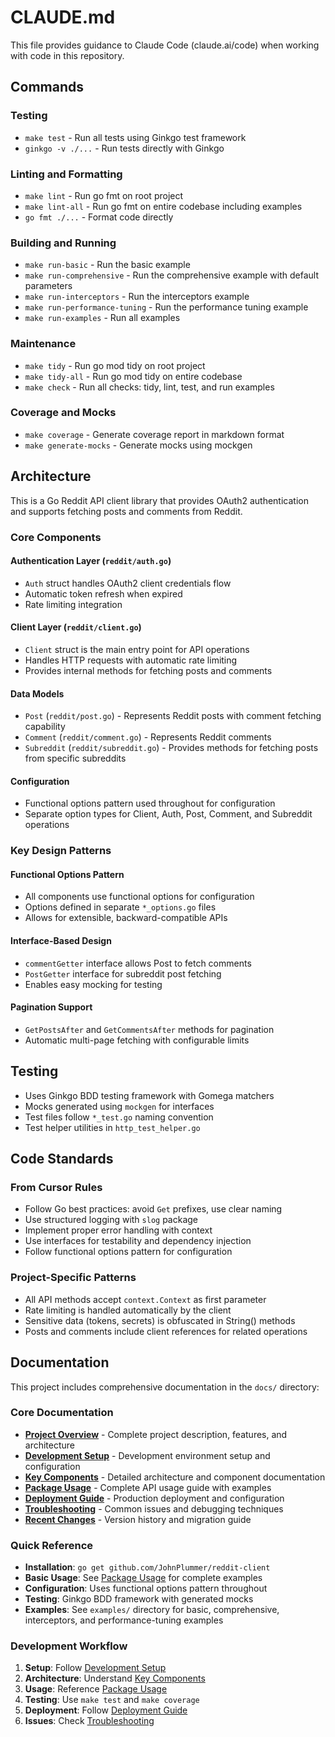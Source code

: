 # CLAUDE.md

This file provides guidance to Claude Code (claude.ai/code) when working with code in this repository.

## Commands

### Testing

- `make test` - Run all tests using Ginkgo test framework
- `ginkgo -v ./...` - Run tests directly with Ginkgo

### Linting and Formatting

- `make lint` - Run go fmt on root project
- `make lint-all` - Run go fmt on entire codebase including examples
- `go fmt ./...` - Format code directly

### Building and Running

- `make run-basic` - Run the basic example
- `make run-comprehensive` - Run the comprehensive example with default parameters
- `make run-interceptors` - Run the interceptors example
- `make run-performance-tuning` - Run the performance tuning example
- `make run-examples` - Run all examples

### Maintenance

- `make tidy` - Run go mod tidy on root project
- `make tidy-all` - Run go mod tidy on entire codebase
- `make check` - Run all checks: tidy, lint, test, and run examples

### Coverage and Mocks

- `make coverage` - Generate coverage report in markdown format
- `make generate-mocks` - Generate mocks using mockgen

## Architecture

This is a Go Reddit API client library that provides OAuth2 authentication and supports fetching posts and comments from Reddit.

### Core Components

#### Authentication Layer (`reddit/auth.go`)

- `Auth` struct handles OAuth2 client credentials flow
- Automatic token refresh when expired
- Rate limiting integration

#### Client Layer (`reddit/client.go`)

- `Client` struct is the main entry point for API operations
- Handles HTTP requests with automatic rate limiting
- Provides internal methods for fetching posts and comments

#### Data Models

- `Post` (`reddit/post.go`) - Represents Reddit posts with comment fetching capability
- `Comment` (`reddit/comment.go`) - Represents Reddit comments
- `Subreddit` (`reddit/subreddit.go`) - Provides methods for fetching posts from specific subreddits

#### Configuration

- Functional options pattern used throughout for configuration
- Separate option types for Client, Auth, Post, Comment, and Subreddit operations

### Key Design Patterns

#### Functional Options Pattern

- All components use functional options for configuration
- Options defined in separate `*_options.go` files
- Allows for extensible, backward-compatible APIs

#### Interface-Based Design

- `commentGetter` interface allows Post to fetch comments
- `PostGetter` interface for subreddit post fetching
- Enables easy mocking for testing

#### Pagination Support

- `GetPostsAfter` and `GetCommentsAfter` methods for pagination
- Automatic multi-page fetching with configurable limits

## Testing

- Uses Ginkgo BDD testing framework with Gomega matchers
- Mocks generated using `mockgen` for interfaces
- Test files follow `*_test.go` naming convention
- Test helper utilities in `http_test_helper.go`

## Code Standards

### From Cursor Rules

- Follow Go best practices: avoid `Get` prefixes, use clear naming
- Use structured logging with `slog` package
- Implement proper error handling with context
- Use interfaces for testability and dependency injection
- Follow functional options pattern for configuration

### Project-Specific Patterns

- All API methods accept `context.Context` as first parameter
- Rate limiting is handled automatically by the client
- Sensitive data (tokens, secrets) is obfuscated in String() methods
- Posts and comments include client references for related operations

## Documentation

This project includes comprehensive documentation in the `docs/` directory:

### Core Documentation

- **[Project Overview](docs/project-overview.md)** - Complete project description, features, and architecture
- **[Development Setup](docs/development-setup.md)** - Development environment setup and configuration
- **[Key Components](docs/key-components.md)** - Detailed architecture and component documentation
- **[Package Usage](docs/package-usage.md)** - Complete API usage guide with examples
- **[Deployment Guide](docs/deployment-guide.md)** - Production deployment and configuration
- **[Troubleshooting](docs/troubleshooting.md)** - Common issues and debugging techniques
- **[Recent Changes](docs/recent-changes.md)** - Version history and migration guide

### Quick Reference

- **Installation**: `go get github.com/JohnPlummer/reddit-client`
- **Basic Usage**: See [Package Usage](docs/package-usage.md) for complete examples
- **Configuration**: Uses functional options pattern throughout
- **Testing**: Ginkgo BDD framework with generated mocks
- **Examples**: See `examples/` directory for basic, comprehensive, interceptors, and performance-tuning examples

### Development Workflow

1. **Setup**: Follow [Development Setup](docs/development-setup.md)
2. **Architecture**: Understand [Key Components](docs/key-components.md)
3. **Usage**: Reference [Package Usage](docs/package-usage.md)
4. **Testing**: Use `make test` and `make coverage`
5. **Deployment**: Follow [Deployment Guide](docs/deployment-guide.md)
6. **Issues**: Check [Troubleshooting](docs/troubleshooting.md)
